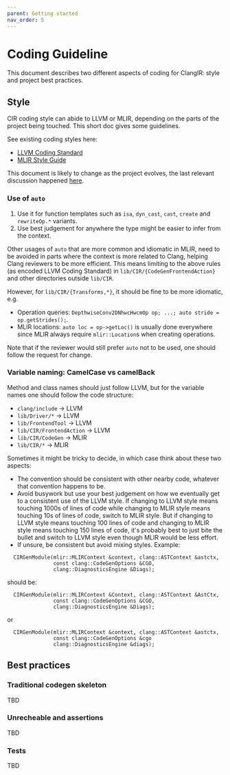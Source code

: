 ```yaml
---
parent: Getting started
nav_order: 5
---
```


# Coding Guideline

This document describes two different aspects of coding for ClangIR: style and project best practices.

## Style

CIR coding style can abide to LLVM or MLIR, depending on the parts of the project being touched. This short doc gives some guidelines.

See existing coding styles here:
- [LLVM Coding Standard](https://llvm.org/docs/CodingStandards.html)
- [MLIR Style Guide](https://mlir.llvm.org/getting_started/DeveloperGuide/#style-guide)

This document is likely to change as the project evolves, the last relevant discussion happened [here](https://github.com/llvm/llvm-project/pull/91007).

### Use of `auto`

1. Use it for function templates such as `isa`, `dyn_cast`, `cast`, `create` and `rewriteOp.*` variants.
2. Use best judgement for anywhere the type might be easier to infer from the context.

Other usages of `auto` that are more common and idiomatic in MLIR, need to be avoided in parts where the context is more related to Clang, helping Clang reviewers to be more efficient. This means limiting to the above rules (as encoded LLVM Coding Standard) in `lib/CIR/{CodeGenFrontendAction}` and other directories outside `lib/CIR`.

However, for `lib/CIR/{Transforms,*}`, it should be fine to be more idiomatic, e.g.
- Operation queries: `DepthwiseConv2DNhwcHwcmOp op; ...; auto stride = op.getStrides();`.
- MLIR locations: `auto loc = op->getLoc()` is usually done everywhere since MLIR always require `mlir::Location`s when creating operations.

Note that if the reviewer would still prefer `auto` not to be used, one should follow the request for change.

### Variable naming: CamelCase vs camelBack

Method and class names should just follow LLVM, but for the variable names one should follow the code structure:

- `clang/include` -> LLVM
- `lib/Driver/*` -> LLVM
- `lib/FrontendTool` -> LLVM
- `lib/CIR/FrontendAction` -> LLVM
- `lib/CIR/CodeGen` -> MLIR
- `lib/CIR/*` -> MLIR

Sometimes it might be tricky to decide, in which case think about these two aspects:
- The convention should be consistent with other nearby code, whatever that convention happens to be.
- Avoid busywork but use your best judgement on how we eventually get to a consistent use of the LLVM style. If changing to LLVM style means touching 1000s of lines of code while changing to MLIR style means touching 10s of lines of code, switch to MLIR style. But if changing to LLVM style means touching 100 lines of code and changing to MLIR style means touching 150 lines of code, it's probably best to just bite the bullet and switch to LLVM style even though MLIR would be less effort.
- If unsure, be consistent but avoid mixing styles. Example:
```
  CIRGenModule(mlir::MLIRContext &context, clang::ASTContext &astctx,
               const clang::CodeGenOptions &CGO,
               clang::DiagnosticsEngine &Diags);
```
should be:
```
  CIRGenModule(mlir::MLIRContext &Context, clang::ASTContext &AstCtx,
               const clang::CodeGenOptions &CGO,
               clang::DiagnosticsEngine &Diags);
```
or
```
  CIRGenModule(mlir::MLIRContext &context, clang::ASTContext &astctx,
               const clang::CodeGenOptions &cgo
               clang::DiagnosticsEngine &diags);
```


## Best practices

### Traditional codegen skeleton
TBD

### Unrecheable and assertions
TBD

### Tests
TBD

